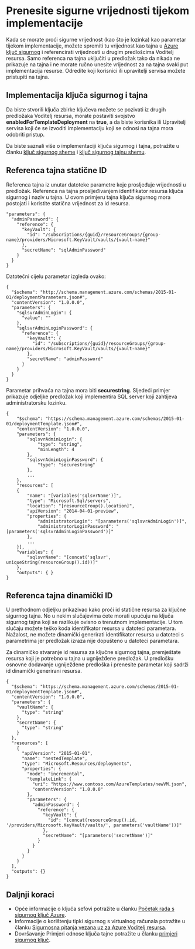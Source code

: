 <properties
   pageTitle="Tajna sigurnog ključ s predloškom resursima | Microsoft Azure"
   description="U članku se objašnjava prenesite na tajna iz ključa sigurnog kao parametar tijekom implementacije."
   services="azure-resource-manager,key-vault"
   documentationCenter="na"
   authors="tfitzmac"
   manager="timlt"
   editor="tysonn"/>

<tags
   ms.service="azure-resource-manager"
   ms.devlang="na"
   ms.topic="article"
   ms.tgt_pltfrm="na"
   ms.workload="na"
   ms.date="06/23/2016"
   ms.author="tomfitz"/>

# <a name="pass-secure-values-during-deployment"></a>Prenesite sigurne vrijednosti tijekom implementacije

Kada se morate proći sigurne vrijednost (kao što je lozinka) kao parametar tijekom implementacije, možete spremiti tu vrijednost kao tajna u [Azure ključ sigurnog](./key-vault/key-vault-whatis.md) i referencirati vrijednosti u drugim predlošcima Voditelj resursa. Samo referenca na tajna uključiti u predložak tako da nikada ne prikazuje na tajna i ne morate ručno unesite vrijednost za na tajna svaki put implementacija resurse. Odredite koji korisnici ili upravitelji servisa možete pristupiti na tajna.  

## <a name="deploy-a-key-vault-and-secret"></a>Implementacija ključa sigurnog i tajna

Da biste stvorili ključa zbirke ključeva možete se pozivati iz drugih predložaka Voditelj resursa, morate postaviti svojstvo **enabledForTemplateDeployment** na **true**, a da biste korisnika ili Upravitelj servisa koji će se izvoditi implementaciju koji se odnosi na tajna mora odobriti pristup.

Da biste saznali više o implementaciji ključa sigurnog i tajna, potražite u članku [ključ sigurnog sheme](resource-manager-template-keyvault.md) i [ključ sigurnog tajnu shemu](resource-manager-template-keyvault-secret.md).

## <a name="reference-a-secret-with-static-id"></a>Referenca tajna statične ID

Referenca tajna iz unutar datoteke parametre koje prosljeđuje vrijednosti u predložak. Referenca na tajna prosljeđivanjem identifikator resursa ključa sigurnog i naziv u tajna. U ovom primjeru tajna ključa sigurnog mora postojati i koristite statična vrijednost za id resursa.

    "parameters": {
      "adminPassword": {
        "reference": {
          "keyVault": {
            "id": "/subscriptions/{guid}/resourceGroups/{group-name}/providers/Microsoft.KeyVault/vaults/{vault-name}"
          }, 
          "secretName": "sqlAdminPassword" 
        } 
      }
    }

Datotečni cijelu parametar izgleda ovako:

    {
      "$schema": "http://schema.management.azure.com/schemas/2015-01-01/deploymentParameters.json#",
      "contentVersion": "1.0.0.0",
      "parameters": {
        "sqlsvrAdminLogin": {
          "value": ""
        },
        "sqlsvrAdminLoginPassword": {
          "reference": {
            "keyVault": {
              "id": "/subscriptions/{guid}/resourceGroups/{group-name}/providers/Microsoft.KeyVault/vaults/{vault-name}"
            },
            "secretName": "adminPassword"
          }
        }
      }
    }

Parametar prihvaća na tajna mora biti **securestring**. Sljedeći primjer prikazuje odjeljke predložak koji implementira SQL server koji zahtijeva administratorsku lozinku.

    {
        "$schema": "https://schema.management.azure.com/schemas/2015-01-01/deploymentTemplate.json#",
        "contentVersion": "1.0.0.0",
        "parameters": {
            "sqlsvrAdminLogin": {
                "type": "string",
                "minLength": 4
            },
            "sqlsvrAdminLoginPassword": {
                "type": "securestring"
            },
            ...
        },
        "resources": [
        {
            "name": "[variables('sqlsvrName')]",
            "type": "Microsoft.Sql/servers",
            "location": "[resourceGroup().location]",
            "apiVersion": "2014-04-01-preview",
            "properties": {
                "administratorLogin": "[parameters('sqlsvrAdminLogin')]",
                "administratorLoginPassword": "[parameters('sqlsvrAdminLoginPassword')]"
            },
            ...
        }],
        "variables": {
            "sqlsvrName": "[concat('sqlsvr', uniqueString(resourceGroup().id))]"
        },
        "outputs": { }
    }

## <a name="reference-a-secret-with-dynamic-id"></a>Referenca tajna dinamički ID

U prethodnom odjeljku prikazivao kako proći id statične resursa za ključne sigurnog tajna. No u nekim slučajevima ćete morati upućuju na ključa sigurnog tajna koji se razlikuje ovisno o trenutnom implementacije. U tom slučaju možete teško koda identifikator resursa u datoteci parametara. Nažalost, ne možete dinamički generirati identifikator resursa u datoteci s parametrima jer predložak izraza nije dopušteno u datoteci parametara.

Za dinamičko stvaranje id resursa za ključne sigurnog tajna, premještate resursa koji je potrebno u tajna u ugniježđene predložak. U predlošku osnovne dodavanje ugniježđene predloška i prenesite parametar koji sadrži id dinamički generirani resursa.

    {
      "$schema": "https://schema.management.azure.com/schemas/2015-01-01/deploymentTemplate.json#",
      "contentVersion": "1.0.0.0",
      "parameters": {
        "vaultName": {
          "type": "string"
        },
        "secretName": {
          "type": "string"
        }
      },
      "resources": [
        {
          "apiVersion": "2015-01-01",
          "name": "nestedTemplate",
          "type": "Microsoft.Resources/deployments",
          "properties": {
            "mode": "incremental",
            "templateLink": {
              "uri": "https://www.contoso.com/AzureTemplates/newVM.json",
              "contentVersion": "1.0.0.0"
            },
            "parameters": {
              "adminPassword": {
                "reference": {
                  "keyVault": {
                    "id": "[concat(resourceGroup().id, '/providers/Microsoft.KeyVault/vaults/', parameters('vaultName'))]"
                  },
                  "secretName": "[parameters('secretName')]"
                }
              }
            }
          }
        }
      ],
      "outputs": {}
    }


## <a name="next-steps"></a>Daljnji koraci

- Opće informacije o ključa sefovi potražite u članku [Početak rada s sigurnog ključ Azure](./key-vault/key-vault-get-started.md).
- Informacije o korištenju tipki sigurnog s virtualnog računala potražite u članku [Sigurnosna pitanja vezana uz za Azure Voditelj resursa](best-practices-resource-manager-security.md).
- Dovršavanje Primjeri odnose ključa tajne potražite u članku [primjeri sigurnog ključ](https://github.com/rjmax/ArmExamples/tree/master/keyvaultexamples).

